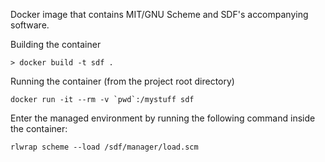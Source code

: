 Docker image that contains MIT/GNU Scheme and SDF's accompanying
software. 

Building the container
```
> docker build -t sdf .
```

Running the container (from the project root directory)
```
docker run -it --rm -v `pwd`:/mystuff sdf
```

Enter the managed environment by running the following
command inside the container:
```shell
rlwrap scheme --load /sdf/manager/load.scm
```
